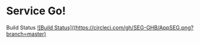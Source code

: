# Service Go!
Build Status
[![Build Status]((https://circleci.com/gh/SEG-GHB/AppSEG.png?branch=master)](https://circleci.com/gh/SEG-GHB/AppSEG)
